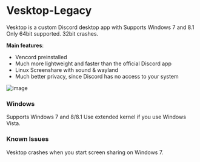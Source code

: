 # Vesktop-Legacy

Vesktop is a custom Discord desktop app with Supports Windows 7 and 8.1
Only 64bit supported. 32bit crashes.


**Main features**:
- Vencord preinstalled
- Much more lightweight and faster than the official Discord app
- Linux Screenshare with sound & wayland
- Much better privacy, since Discord has no access to your system

![image](https://github.com/TK50P/Vesktop-legacy/assets/127497974/6bdae047-008d-4a94-ba5b-352110974872)

### Windows

Supports Windows 7 and 8/8.1
Use extended kernel if you use Windows Vista.

### Known Issues
Vesktop crashes when you start screen sharing on Windows 7.
